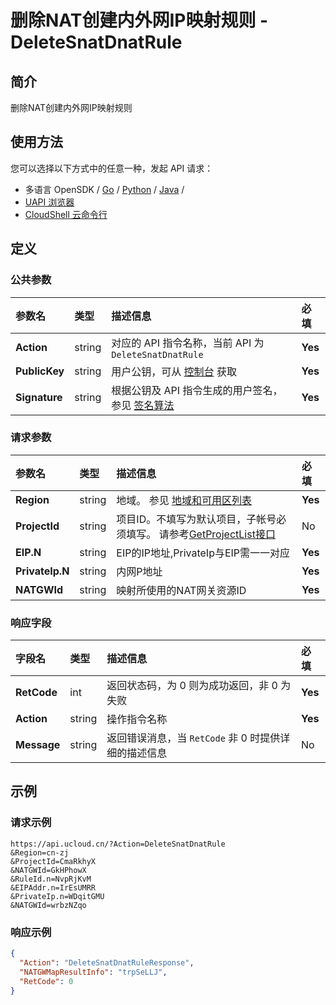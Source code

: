 # 删除NAT创建内外网IP映射规则 - DeleteSnatDnatRule

## 简介

删除NAT创建内外网IP映射规则






## 使用方法

您可以选择以下方式中的任意一种，发起 API 请求：
- 多语言 OpenSDK / [Go](https://github.com/ucloud/ucloud-sdk-go) / [Python](https://github.com/ucloud/ucloud-sdk-python3) / [Java](https://github.com/ucloud/ucloud-sdk-java) /
- [UAPI 浏览器](https://console.ucloud.cn/uapi/detail?id=DeleteSnatDnatRule)
- [CloudShell 云命令行](https://shell.ucloud.cn/)


## 定义

### 公共参数

| 参数名 | 类型 | 描述信息 | 必填 |
|:---|:---|:---|:---|
| **Action**     | string  | 对应的 API 指令名称，当前 API 为 `DeleteSnatDnatRule`                        | **Yes** |
| **PublicKey**  | string  | 用户公钥，可从 [控制台](https://console.ucloud.cn/uapi/apikey) 获取                                             | **Yes** |
| **Signature**  | string  | 根据公钥及 API 指令生成的用户签名，参见 [签名算法](api/summary/signature.md)  | **Yes** |

### 请求参数

| 参数名 | 类型 | 描述信息 | 必填 |
|:---|:---|:---|:---|
| **Region** | string | 地域。 参见 [地域和可用区列表](https://docs.ucloud.cn/api/summary/regionlist) |**Yes**|
| **ProjectId** | string | 项目ID。不填写为默认项目，子帐号必须填写。 请参考[GetProjectList接口](https://docs.ucloud.cn/api/summary/get_project_list) |No|
| **EIP.N** | string | EIP的IP地址,PrivateIp与EIP需一一对应 |**Yes**|
| **PrivateIp.N** | string | 内网P地址<br /> |**Yes**|
| **NATGWId** | string | 映射所使用的NAT网关资源ID |**Yes**|

### 响应字段

| 字段名 | 类型 | 描述信息 | 必填 |
|:---|:---|:---|:---|
| **RetCode** | int | 返回状态码，为 0 则为成功返回，非 0 为失败 |**Yes**|
| **Action** | string | 操作指令名称 |**Yes**|
| **Message** | string | 返回错误消息，当 `RetCode` 非 0 时提供详细的描述信息 |No|




## 示例

### 请求示例
    
```
https://api.ucloud.cn/?Action=DeleteSnatDnatRule
&Region=cn-zj
&ProjectId=CmaRkhyX
&NATGWId=GkHPhowX
&RuleId.n=NvpRjKvM
&EIPAddr.n=IrEsUMRR
&PrivateIp.n=WDqitGMU
&NATGWId=wrbzNZqo
```

### 响应示例
    
```json
{
  "Action": "DeleteSnatDnatRuleResponse",
  "NATGWMapResultInfo": "trpSeLLJ",
  "RetCode": 0
}
```





